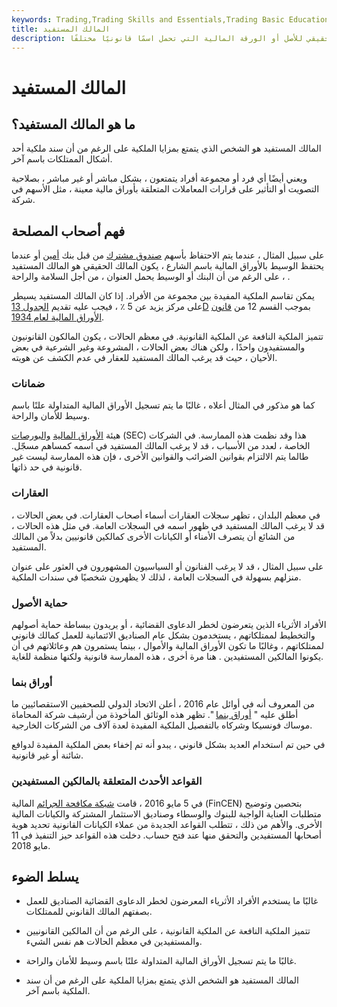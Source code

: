 ```yaml
---
keywords: Trading,Trading Skills and Essentials,Trading Basic Education,Trading Skills
title: المالك المستفيد
description: المالك المستفيد هو المالك الحقيقي للأصل أو الورقة المالية التي تحمل اسمًا قانونيًا مختلفًا.
---
```


# المالك المستفيد
## ما هو المالك المستفيد؟

المالك المستفيد هو الشخص الذي يتمتع بمزايا الملكية على الرغم من أن سند ملكية أحد أشكال الممتلكات باسم آخر.

ويعني أيضًا أي فرد أو مجموعة أفراد يتمتعون ، بشكل مباشر أو غير مباشر ، بصلاحية التصويت أو التأثير على قرارات المعاملات المتعلقة بأوراق مالية معينة ، مثل الأسهم في شركة.

## فهم أصحاب المصلحة

على سبيل المثال ، عندما يتم الاحتفاظ بأسهم [صندوق مشترك](/mutualfund) من قبل بنك [أمين](/custodian) أو عندما يحتفظ الوسيط بالأوراق المالية باسم الشارع ، يكون المالك الحقيقي هو المالك المستفيد ، على الرغم من أن البنك أو الوسيط يحمل العنوان ، من أجل السلامة والراحة .

يمكن تقاسم الملكية المفيدة بين مجموعة من الأفراد. إذا كان المالك المستفيد يسيطر على مركز يزيد عن 5 ٪ ، فيجب عليه تقديم [الجدول 13D](/schedule13d) بموجب القسم 12 من [قانون الأوراق المالية لعام 1934](/seact1934).

تتميز الملكية النافعة عن الملكية القانونية. في معظم الحالات ، يكون المالكون القانونيون والمستفيدون واحدًا ، ولكن هناك بعض الحالات ، المشروعة وغير الشرعية في بعض الأحيان ، حيث قد يرغب المالك المستفيد للعقار في عدم الكشف عن هويته.

### ضمانات

كما هو مذكور في المثال أعلاه ، غالبًا ما يتم تسجيل الأوراق المالية المتداولة علنًا باسم وسيط للأمان والراحة.

هيئة [الأوراق المالية](/sec) [والبورصات](/sec) (SEC) هذا وقد نظمت هذه الممارسة. في الشركات الخاصة ، لعدد من الأسباب ، قد لا يرغب المالك المستفيد في اسمه كمساهم مسجّل. طالما يتم الالتزام بقوانين الضرائب والقوانين الأخرى ، فإن هذه الممارسة ليست غير قانونية في حد ذاتها.

### العقارات

في معظم البلدان ، تظهر سجلات العقارات أسماء أصحاب العقارات. في بعض الحالات ، قد لا يرغب المالك المستفيد في ظهور اسمه في السجلات العامة. في مثل هذه الحالات ، من الشائع أن يتصرف الأمناء أو الكيانات الأخرى كمالكين قانونيين بدلاً من المالك المستفيد.

على سبيل المثال ، قد لا يرغب الفنانون أو السياسيون المشهورون في العثور على عنوان منزلهم بسهولة في السجلات العامة ، لذلك لا يظهرون شخصيًا في سندات الملكية.

### حماية الأصول

الأفراد الأثرياء الذين يتعرضون لخطر الدعاوى القضائية ، أو يريدون ببساطة حماية أصولهم والتخطيط لممتلكاتهم ، يستخدمون بشكل عام الصناديق الائتمانية للعمل كمالك قانوني لممتلكاتهم ، وغالبًا ما تكون الأوراق المالية والأموال ، بينما يستمرون هم وعائلاتهم في أن يكونوا المالكين المستفيدين . هنا مرة أخرى ، هذه الممارسة قانونية ولكنها منظمة للغاية.

### أوراق بنما

من المعروف أنه في أوائل عام 2016 ، أعلن الاتحاد الدولي للصحفيين الاستقصائيين ما أطلق عليه " [أوراق بنما](/panama-papers) ". تظهر هذه الوثائق المأخوذة من أرشيف شركة المحاماة موساك فونسيكا وشركاه بالتفصيل الملكية المفيدة لعدة آلاف من الشركات الخارجية.

في حين تم استخدام العديد بشكل قانوني ، يبدو أنه تم إخفاء بعض الملكية المفيدة لدوافع شائنة أو غير قانونية.

### القواعد الأحدث المتعلقة بالمالكين المستفيدين

في 5 مايو 2016 ، قامت [شبكة مكافحة الجرائم](/fincen) المالية (FinCEN) بتحصين وتوضيح متطلبات العناية الواجبة للبنوك والوسطاء وصناديق الاستثمار المشتركة والكيانات المالية الأخرى. والأهم من ذلك ، تتطلب القواعد الجديدة من عملاء الكيانات القانونية تحديد هوية أصحابها المستفيدين والتحقق منها عند فتح حساب. دخلت هذه القواعد حيز التنفيذ في 11 مايو 2018.

## يسلط الضوء

- غالبًا ما يستخدم الأفراد الأثرياء المعرضون لخطر الدعاوى القضائية الصناديق للعمل بصفتهم المالك القانوني للممتلكات.

- تتميز الملكية النافعة عن الملكية القانونية ، على الرغم من أن المالكين القانونيين والمستفيدين في معظم الحالات هم نفس الشيء.

- غالبًا ما يتم تسجيل الأوراق المالية المتداولة علنًا باسم وسيط للأمان والراحة.

- المالك المستفيد هو الشخص الذي يتمتع بمزايا الملكية على الرغم من أن سند الملكية باسم آخر.

